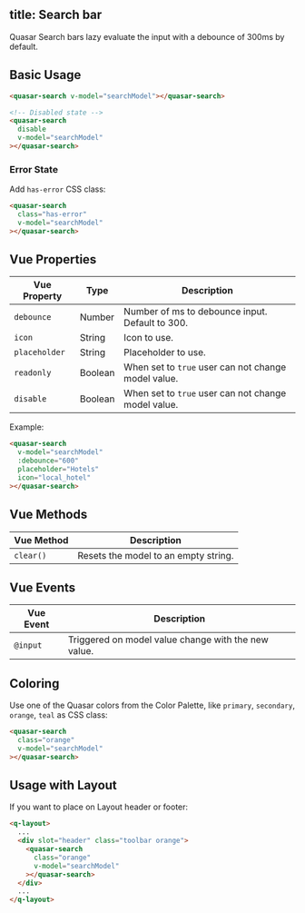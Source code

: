 title: Search bar
---

<input type="hidden" data-fullpage-demo="form/search">

Quasar Search bars lazy evaluate the input with a debounce of 300ms by default.

## Basic Usage

``` html
<quasar-search v-model="searchModel"></quasar-search>

<!-- Disabled state -->
<quasar-search
  disable
  v-model="searchModel"
></quasar-search>
```

### Error State
Add `has-error` CSS class:
``` html
<quasar-search
  class="has-error"
  v-model="searchModel"
></quasar-search>
```

## Vue Properties

| Vue Property | Type | Description |
| --- | --- | --- |
| `debounce` | Number | Number of ms to debounce input. Default to 300. |
| `icon` | String | Icon to use. |
| `placeholder` | String | Placeholder to use. |
| `readonly` | Boolean | When set to `true` user can not change model value. |
| `disable` | Boolean | When set to `true` user can not change model value. |

Example:
``` html
<quasar-search
  v-model="searchModel"
  :debounce="600"
  placeholder="Hotels"
  icon="local_hotel"
></quasar-search>
```

## Vue Methods
| Vue Method | Description |
| --- | --- |
| `clear()` | Resets the model to an empty string. |

## Vue Events
| Vue Event | Description |
| --- | --- |
| `@input` | Triggered on model value change with the new value. |

## Coloring
Use one of the Quasar colors from the Color Palette, like `primary`, `secondary`, `orange`, `teal` as CSS class:

``` html
<quasar-search
  class="orange"
  v-model="searchModel"
></quasar-search>
```

## Usage with Layout
If you want to place on Layout header or footer:
``` html
<q-layout>
  ...
  <div slot="header" class="toolbar orange">
    <quasar-search
      class="orange"
      v-model="searchModel"
    ></quasar-search>
  </div>
  ...
</q-layout>
```
